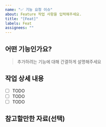 ```yaml
---
name: "✅ 기능 요청 이슈"
about: Feature 작업 사항을 입력해주세요.
title: "[Feat]"
labels: Feat
assignees: ""
---
```


## 어떤 기능인가요?

> 추가하려는 기능에 대해 간결하게 설명해주세요

<!-- 추가하려는 기능에 대해 적어주세요. -->

## 작업 상세 내용

- [ ] TODO
- [ ] TODO
- [ ] TODO

## 참고할만한 자료(선택)

<!-- 참고할만한 자료가 없다면 삭제해주세요. -->
